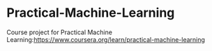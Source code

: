 # Practical-Machine-Learning
Course project for Practical Machine Learning:https://www.coursera.org/learn/practical-machine-learning
